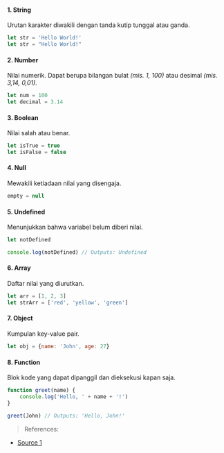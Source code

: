 #### 1. String
Urutan karakter diwakili dengan tanda kutip tunggal atau ganda.

```javascript
let str = 'Hello World!'
let str = "Hello World!"
```

#### 2. Number
Nilai numerik. Dapat berupa bilangan bulat _(mis. 1, 100)_ atau desimal _(mis. 3,14, 0,01)._

```javascript
let num = 100
let decimal = 3.14
```

#### 3. Boolean
Nilai salah atau benar.

```javascript
let isTrue = true
let isFalse = false
```

#### 4. Null
Mewakili ketiadaan nilai yang disengaja.

```javascript
empty = null
```

#### 5. Undefined
Menunjukkan bahwa variabel belum diberi nilai.

```javascript
let notDefined

console.log(notDefined) // Outputs: Undefined
```

#### 6. Array
Daftar nilai yang diurutkan.

```javascript
let arr = [1, 2, 3]
let strArr = ['red', 'yellow', 'green']
```

#### 7. Object
Kumpulan key-value pair.

```javascript
let obj = {name: 'John', age: 27}
```

#### 8. Function
Blok kode yang dapat dipanggil dan dieksekusi kapan saja.

```javascript
function greet(name) {
    console.log('Hello, ' + name + '!')
}

greet(John) // Outputs: 'Hello, John!'
```




> References:
- [Source 1](https://twitter.com/csaba_kissi/status/1610636964180508672 "Source 1")